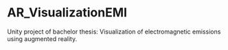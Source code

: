 # AR_VisualizationEMI
Unity project of bachelor thesis: Visualization of electromagnetic emissions using augmented reality.